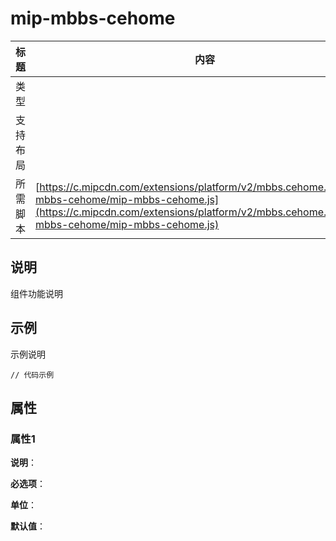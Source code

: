# mip-mbbs-cehome

标题|内容
----|----
类型|
支持布局|
所需脚本| [https://c.mipcdn.com/extensions/platform/v2/mbbs.cehome.com/mip-mbbs-cehome/mip-mbbs-cehome.js](https://c.mipcdn.com/extensions/platform/v2/mbbs.cehome.com/mip-mbbs-cehome/mip-mbbs-cehome.js)

## 说明

组件功能说明

## 示例

示例说明

```
// 代码示例
```

## 属性

### 属性1

**说明**：

**必选项**：

**单位**：

**默认值**：